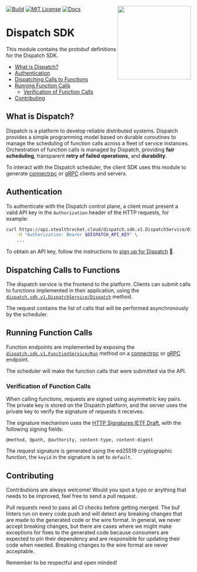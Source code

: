 [![Build](https://github.com/stealthrocket/dispatch-sdk-protobuf/actions/workflows/buf.yml/badge.svg)](https://github.com/stealthrocket/dispatch-sdk-protobuf/actions/workflows/buf.yml)
[![MIT License](https://img.shields.io/badge/license-Apache%202-blue.svg)](LICENSE)
[![Docs](https://img.shields.io/badge/API-reference-lightblue.svg)](https://buf.build/stealthrocket/dispatch-sdk/docs/main:dispatch.sdk.v1)
<img align="right" src="https://github.com/stealthrocket/dispatch-sdk-protobuf/assets/865510/87162355-e184-4058-a733-650eee53f333" width="200"/>

# Dispatch SDK

This module contains the protobuf definitions for the Dispatch SDK.

[connectrpc]:      https://connectrpc.com/
[grpc]:            https://grpc.io/
[http-signatures]: https://datatracker.ietf.org/doc/draft-ietf-httpbis-message-signatures/19/
[signup]:          https://docs.stealthrocket.cloud/dispatch/getting-started
[rpc-dispatch]:    https://buf.build/stealthrocket/dispatch-sdk/docs/main:dispatch.sdk.v1#dispatch.sdk.v1.DispatchService.Dispatch
[rpc-function]:    https://buf.build/stealthrocket/dispatch-sdk/docs/main:dispatch.sdk.v1#dispatch.sdk.v1.FunctionService.Run

- [What is Dispatch?](#what-is-dispatch)
- [Authentication](#authentication)
- [Dispatching Calls to Functions](#dispatching-calls-to-functions)
- [Running Function Calls](#running-function-calls)
  - [Verification of Function Calls](#verification-of-function-calls)
- [Contributing](#contributing)

## What is Dispatch?

Dispatch is a platform to develop reliable distributed systems. Dispatch
provides a simple programming model based on durable coroutines to manage the
scheduling of function calls across a fleet of service instances. Orchestration
of function calls is managed by Dispatch, providing **fair scheduling**,
transparent **retry of failed operations**, and **durability**.

To interact with the Dispatch scheduler, the client SDK uses this module to
generate [connectrpc][connectrpc] or [gRPC][grpc] clients and servers.

## Authentication

To authenticate with the Dispatch control plane, a client must present a valid
API key in the `Authorization` header of the HTTP requests, for example:

```sh
curl https://api.stealthrocket.cloud/dispatch.sdk.v1.DispatchService/Dispatch \
    -H "Authorization: Bearer $DISPATCH_API_KEY" \
    ...
```

To obtain an API key, follow the instructions to [sign up for Dispatch][signup] 🚀.

## Dispatching Calls to Functions

The dispatch service is the frontend to the platform. Clients can submit calls
to functions implemented in their application, using the
[`dispatch.sdk.v1.DispatchService/Dispatch`][rpc-dispatch] method.

The request contains the list of calls that will be performed asynchronously by
the scheduler.

## Running Function Calls

Function endpoints are implemented by exposing the
[`dispatch.sdk.v1.FunctionService/Run`][rpc-function]
method on a [connectrpc][connectrpc] or [gRPC][grpc] endpoint.

The scheduler will make the function calls that were submitted via the API.

### Verification of Function Calls

When calling functions, requests are signed using asymmetric key pairs. The private
key is stored on the Dispatch platform, and the server uses the private key to
verify the signature of requests it receives.

The signature mechanism uses the [HTTP Signatures IETF Draft][http-signatures],
with the following signing fields:

    @method, @path, @authority, content-type, content-digest

The request signature is generated using the ed25519 cryptographic function,
the `keyid` in the signature is set to `default`.

## Contributing

Contributions are always welcome! Would you spot a typo or anything that needs
to be improved, feel free to send a pull request.

Pull requests need to pass all CI checks before getting merged. The buf linters
run on every code push and will detect any breaking changes that are made to the
generated code or the wire format. In general, we never accept breaking changes,
but there are cases where we might make exceptions for fixes to the generated
code because consumers are expected to pin their dependency and are responsible
for updating their code when needed. Breaking changes to the wire format are
never acceptable.

Remember to be respectful and open minded!
